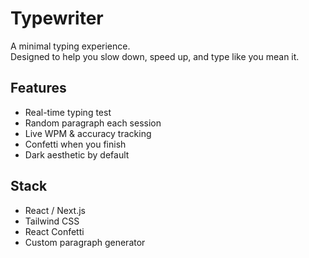 # Typewriter

A minimal typing experience.  
Designed to help you slow down, speed up, and type like you mean it.

## Features

- Real-time typing test
- Random paragraph each session
- Live WPM & accuracy tracking
- Confetti when you finish
- Dark aesthetic by default

## Stack

- React / Next.js
- Tailwind CSS
- React Confetti
- Custom paragraph generator

